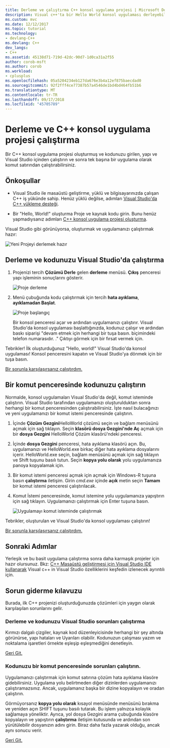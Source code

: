 ```yaml
---
title: Derleme ve çalıştırma C++ konsol uygulama projesi | Microsoft Docs
description: Visual c++'ta bir Hello World konsol uygulaması derleyebilir ve
ms.custom: mvc
ms.date: 12/12/2017
ms.topic: tutorial
ms.technology:
- devlang-C++
ms.devlang: C++
dev_langs:
- C++
ms.assetid: 45138d71-719d-42dc-90d7-1d0ca31a2f55
author: corob-msft
ms.author: corob
ms.workload:
- cplusplus
ms.openlocfilehash: 05a5204234eb127da676e3b4a12ef875baecdad0
ms.sourcegitcommit: 92f2fff4ce77387b57a4546de1bd4bd464fb51b6
ms.translationtype: MT
ms.contentlocale: tr-TR
ms.lasthandoff: 09/17/2018
ms.locfileid: "45705789"
---
```

# <a name="build-and-run-a-c-console-app-project"></a>Derleme ve C++ konsol uygulama projesi çalıştırma

Bir C++ konsol uygulama projesi oluşturmuş ve kodunuzu girilen, yapı ve Visual Studio içinden çalıştırın ve sonra tek başına bir uygulama olarak komut satırından çalıştırabilirsiniz.

## <a name="prerequisites"></a>Önkoşullar

- Visual Studio ile masaüstü geliştirme, yüklü ve bilgisayarınızda çalışan C++ iş yükünde sahip. Henüz yüklü değilse, adımları [Visual Studio'da C++ yükleme desteği](../build/vscpp-step-0-installation.md).

- Bir "Hello, World!" oluşturma Proje ve kaynak kodu girin. Bunu henüz yapmadıysanız adımları [C++ konsol uygulama projesi oluşturma](../build/vscpp-step-1-create.md).

Visual Studio gibi görünüyorsa, oluşturmak ve uygulamanızı çalıştırmak hazır:

   ![Yeni Projeyi derlemek hazır](../build/media/vscpp-ready-to-build.png "yeni projeyi derlemek hazır")

## <a name="build-and-run-your-code-in-visual-studio"></a>Derleme ve kodunuzu Visual Studio'da çalıştırma

1. Projenizi tercih **Çözümü Derle** gelen **derleme** menüsü. **Çıkış** penceresi yapı işleminin sonuçlarını gösterir.

   ![Proje derleme](../build/media/vscpp-build-solution.gif "projeyi oluşturun")

1. Menü çubuğunda kodu çalıştırmak için tercih **hata ayıklama**, **ayıklamadan Başlat**.

   ![Proje başlangıç](../build/media/vscpp-start-without-debugging.gif "projeyi Başlat")

    Bir konsol penceresi açar ve ardından uygulamanızı çalıştırır. Visual Studio'da konsol uygulaması başlattığınızda, kodunuz çalışır ve ardından baskı siparişi "devam etmek için herhangi bir tuşa basın. biçimindeki telefon numarasıdır. ." Çıktıyı görmek için bir fırsat vermek için.

Tebrikler! İlk oluşturduğunuz "Hello, world!" Visual Studio'da konsol uygulaması! Konsol penceresini kapatın ve Visual Studio'ya dönmek için bir tuşa basın.

[Bir sorunla karşılaşırsanız çalıştırdım.](#build-and-run-your-code-in-visual-studio-issues)

## <a name="run-your-code-in-a-command-window"></a>Bir komut penceresinde kodunuzu çalıştırın

Normalde, konsol uygulamaları Visual Studio'da değil, komut isteminde çalıştırın. Visual Studio tarafından uygulamanızı oluşturulduktan sonra herhangi bir komut penceresinden çalıştırabilirsiniz. İşte nasıl bulacağınızı ve yeni uygulamanızı bir komut istemi penceresinde çalıştırın.

1. İçinde **Çözüm Gezgini**HelloWorld çözümü seçin ve bağlam menüsünü açmak için sağ tıklayın. Seçin **klasörü dosya Gezgini'nde Aç** açmak için bir **dosya Gezgini** HelloWorld Çözüm klasörü'ndeki penceresi.

1. İçinde **dosya Gezgini** penceresi, hata ayıklama klasörü açın. Bu, uygulamanızı ve HelloWorld.exe birkaç diğer hata ayıklama dosyalarını içerir. HelloWorld.exe seçin, bağlam menüsünü açmak için sağ tıklayın ve Shift tuşunu basılı tutun. Seçin **kopya yolu olarak** yolu uygulamanıza panoya kopyalamak için.

1. Bir komut istemi penceresi açmak için açmak için Windows-R tuşuna basın **çalıştırma** iletişim. Girin *cmd.exe* içinde **açık** metin seçin **Tamam** bir komut istemi penceresi çalıştırılacak.

1. Komut İstemi penceresinde, komut istemine yolu uygulamanıza yapıştırın için sağ tıklayın. Uygulamanızı çalıştırmak için Enter tuşuna basın.

   ![Uygulamayı komut isteminde çalıştırmak](../build/media/vscpp-run-in-cmd.gif "uygulamayı komut isteminde çalıştırın.")

Tebrikler, oluşturulan ve Visual Studio'da konsol uygulaması çalıştırın!

[Bir sorunla karşılaşırsanız çalıştırdım.](#run-your-code-in-a-command-window-issues)

## <a name="next-steps"></a>Sonraki Adımlar

Yerleşik ve bu basit uygulama çalıştırma sonra daha karmaşık projeler için hazır olursunuz. Bkz: [C++ Masaüstü geliştirmesi için Visual Studio IDE kullanarak](../ide/using-the-visual-studio-ide-for-cpp-desktop-development.md) Visual c++ in Visual Studio özelliklerini keşfedin izlenecek ayrıntılı için.

## <a name="troubleshooting-guide"></a>Sorun giderme kılavuzu

Burada, ilk C++ projenizi oluşturduğunuzda çözümleri için yaygın olarak karşılaşılan sorunlarını gelir.

### <a name="build-and-run-your-code-in-visual-studio-issues"></a>Derleme ve kodunuzu Visual Studio sorunları çalıştırma

Kırmızı dalgalı çizgiler, kaynak kod düzenleyicisinde herhangi bir şey altında görünürse, yapı hataları ve Uyarıları olabilir. Kodunuzun çalışması yazım ve noktalama işaretleri örnekte eşleşip eşleşmediğini denetleyin.

[Geri Git.](#build-and-run-your-code-in-visual-studio)

### <a name="run-your-code-in-a-command-window-issues"></a>Kodunuzu bir komut penceresinde sorunları çalıştırın.

Uygulamanızı çalıştırmak için komut satırına çözüm hata ayıklama klasöre gidebilirsiniz. Uygulama yolu belirtmeden diğer dizinlerden uygulamanızı çalıştıramazsınız. Ancak, uygulamanız başka bir dizine kopyalayın ve oradan çalıştırın.

Görmüyorsanız **kopya yolu olarak** kısayol menüsünde menüsünü bırakma ve yeniden açın SHIFT tuşunu basılı tutarak. Bu işlem yalnızca kolaylık sağlamaya yöneliktir. Ayrıca, yol dosya Gezgini arama çubuğunda klasöre kopyalayın ve yapıştırın **çalıştırma** iletişim kutusunda ve ardından son yürütülebilir dosyanızın adını girin. Biraz daha fazla yazarak olduğu, ancak aynı sonucu verir.

[Geri Git.](#run-your-code-in-a-command-window)

<iframe src="" height="0" width="0" frameborder="0" name="frameTarget" />
